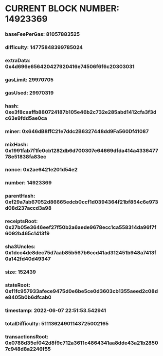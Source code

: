 # CURRENT BLOCK NUMBER: 14923369

### baseFeePerGas: 81057883525
### difficulty: 14775848399785024
### extraData: 0x4d696e656420427920416e74506f6f6c20303031
### gasLimit: 29970705
### gasUsed: 29970319
### hash: 0xe3f8caaffb880724187b105e46b2c732e285abd1412cfa3f3dc63e9fdd5ae0ca
### miner: 0x646dB8ffC21e7ddc2B6327448dd9Fa560Df41087
### mixHash: 0x1991fab7f1fe0cb1282db6d700307e64669dfda414a433647778e51838fa83ec
### nonce: 0x2ae6421e201d54e2
### number: 14923369
### parentHash: 0xf29a7ab67052d86665edcb0ccf1d0394364f21bf854c6e973d08d237accd3a98
### receiptsRoot: 0x27b05e3646eef27f50b2a6aede9678ecc1ca558314da96f7f6092b465c1413f9
### sha3Uncles: 0x1dcc4de8dec75d7aab85b567b6ccd41ad312451b948a7413f0a142fd40d49347
### size: 152439
### stateRoot: 0xf1fc957933afece9475d0e6be5ce0d3603cb1355aeed2c08de8405b0b6dfcab0
### timestamp: 2022-06-07 22:51:53.542941
### totalDifficulty: 51113624901143725002165
### transactionsRoot: 0x0788d35ef042d8f9c712a3611c4864341aa8dde43a21b28507c948d8a2246f55
